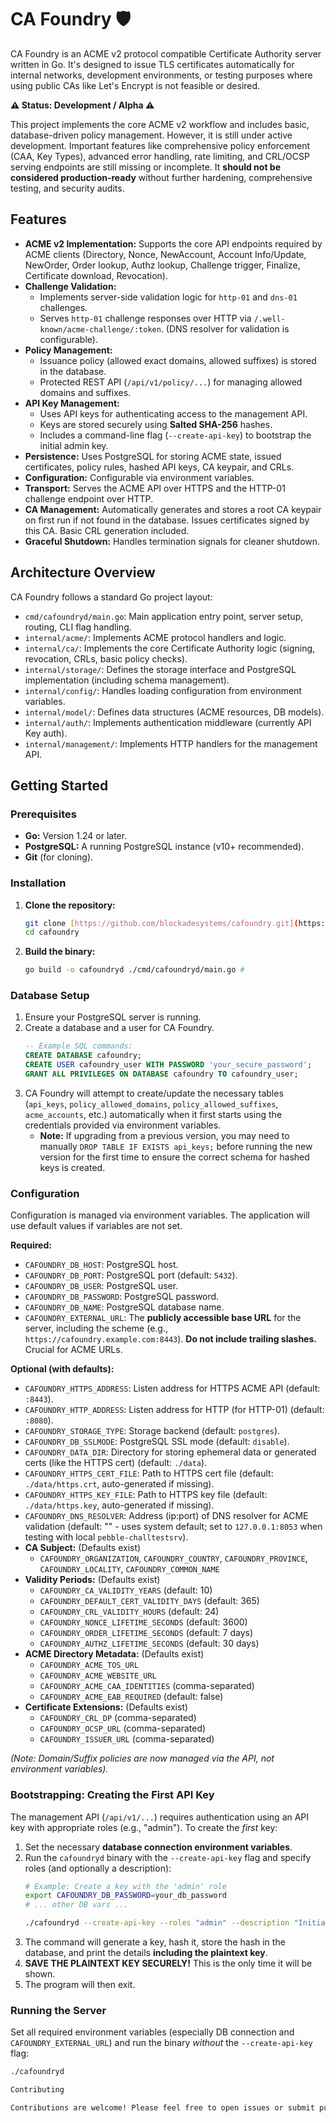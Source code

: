 # CA Foundry 🛡️

CA Foundry is an ACME v2 protocol compatible Certificate Authority server written in Go. It's designed to issue TLS certificates automatically for internal networks, development environments, or testing purposes where using public CAs like Let's Encrypt is not feasible or desired.

**⚠️ Status: Development / Alpha ⚠️**

This project implements the core ACME v2 workflow and includes basic, database-driven policy management. However, it is still under active development. Important features like comprehensive policy enforcement (CAA, Key Types), advanced error handling, rate limiting, and CRL/OCSP serving endpoints are still missing or incomplete. It **should not be considered production-ready** without further hardening, comprehensive testing, and security audits.

## Features

* **ACME v2 Implementation:** Supports the core API endpoints required by ACME clients (Directory, Nonce, NewAccount, Account Info/Update, NewOrder, Order lookup, Authz lookup, Challenge trigger, Finalize, Certificate download, Revocation).
* **Challenge Validation:**
    * Implements server-side validation logic for `http-01` and `dns-01` challenges.
    * Serves `http-01` challenge responses over HTTP via `/.well-known/acme-challenge/:token`. (DNS resolver for validation is configurable).
* **Policy Management:**
    * Issuance policy (allowed exact domains, allowed suffixes) is stored in the database.
    * Protected REST API (`/api/v1/policy/...`) for managing allowed domains and suffixes.
* **API Key Management:**
    * Uses API keys for authenticating access to the management API.
    * Keys are stored securely using **Salted SHA-256** hashes.
    * Includes a command-line flag (`--create-api-key`) to bootstrap the initial admin key.
* **Persistence:** Uses PostgreSQL for storing ACME state, issued certificates, policy rules, hashed API keys, CA keypair, and CRLs.
* **Configuration:** Configurable via environment variables.
* **Transport:** Serves the ACME API over HTTPS and the HTTP-01 challenge endpoint over HTTP.
* **CA Management:** Automatically generates and stores a root CA keypair on first run if not found in the database. Issues certificates signed by this CA. Basic CRL generation included.
* **Graceful Shutdown:** Handles termination signals for cleaner shutdown.

## Architecture Overview

CA Foundry follows a standard Go project layout:

* `cmd/cafoundryd/main.go`: Main application entry point, server setup, routing, CLI flag handling.
* `internal/acme/`: Implements ACME protocol handlers and logic.
* `internal/ca/`: Implements the core Certificate Authority logic (signing, revocation, CRLs, basic policy checks).
* `internal/storage/`: Defines the storage interface and PostgreSQL implementation (including schema management).
* `internal/config/`: Handles loading configuration from environment variables.
* `internal/model/`: Defines data structures (ACME resources, DB models).
* `internal/auth/`: Implements authentication middleware (currently API Key auth).
* `internal/management/`: Implements HTTP handlers for the management API.

## Getting Started

### Prerequisites

* **Go:** Version 1.24 or later.
* **PostgreSQL:** A running PostgreSQL instance (v10+ recommended).
* **Git** (for cloning).

### Installation

1.  **Clone the repository:**
    ```bash
    git clone [https://github.com/blockadesystems/cafoundry.git](https://github.com/blockadesystems/cafoundry.git)
    cd cafoundry
    ```
2.  **Build the binary:**
    ```bash
    go build -o cafoundryd ./cmd/cafoundryd/main.go #
    ```

### Database Setup

1.  Ensure your PostgreSQL server is running.
2.  Create a database and a user for CA Foundry.
    ```sql
    -- Example SQL commands:
    CREATE DATABASE cafoundry;
    CREATE USER cafoundry_user WITH PASSWORD 'your_secure_password';
    GRANT ALL PRIVILEGES ON DATABASE cafoundry TO cafoundry_user;
    ```
3.  CA Foundry will attempt to create/update the necessary tables (`api_keys`, `policy_allowed_domains`, `policy_allowed_suffixes`, `acme_accounts`, etc.) automatically when it first starts using the credentials provided via environment variables.
    * **Note:** If upgrading from a previous version, you may need to manually `DROP TABLE IF EXISTS api_keys;` before running the new version for the first time to ensure the correct schema for hashed keys is created.

### Configuration

Configuration is managed via environment variables. The application will use default values if variables are not set.

**Required:**

* `CAFOUNDRY_DB_HOST`: PostgreSQL host.
* `CAFOUNDRY_DB_PORT`: PostgreSQL port (default: `5432`).
* `CAFOUNDRY_DB_USER`: PostgreSQL user.
* `CAFOUNDRY_DB_PASSWORD`: PostgreSQL password.
* `CAFOUNDRY_DB_NAME`: PostgreSQL database name.
* `CAFOUNDRY_EXTERNAL_URL`: The **publicly accessible base URL** for the server, including the scheme (e.g., `https://cafoundry.example.com:8443`). **Do not include trailing slashes.** Crucial for ACME URLs.

**Optional (with defaults):**

* `CAFOUNDRY_HTTPS_ADDRESS`: Listen address for HTTPS ACME API (default: `:8443`).
* `CAFOUNDRY_HTTP_ADDRESS`: Listen address for HTTP (for HTTP-01) (default: `:8080`).
* `CAFOUNDRY_STORAGE_TYPE`: Storage backend (default: `postgres`).
* `CAFOUNDRY_DB_SSLMODE`: PostgreSQL SSL mode (default: `disable`).
* `CAFOUNDRY_DATA_DIR`: Directory for storing ephemeral data or generated certs (like the HTTPS cert) (default: `./data`).
* `CAFOUNDRY_HTTPS_CERT_FILE`: Path to HTTPS cert file (default: `./data/https.crt`, auto-generated if missing).
* `CAFOUNDRY_HTTPS_KEY_FILE`: Path to HTTPS key file (default: `./data/https.key`, auto-generated if missing).
* `CAFOUNDRY_DNS_RESOLVER`: Address (ip:port) of DNS resolver for ACME validation (default: "" - uses system default; set to `127.0.0.1:8053` when testing with local `pebble-challtestsrv`).
* **CA Subject:** (Defaults exist)
    * `CAFOUNDRY_ORGANIZATION`, `CAFOUNDRY_COUNTRY`, `CAFOUNDRY_PROVINCE`, `CAFOUNDRY_LOCALITY`, `CAFOUNDRY_COMMON_NAME`
* **Validity Periods:** (Defaults exist)
    * `CAFOUNDRY_CA_VALIDITY_YEARS` (default: 10)
    * `CAFOUNDRY_DEFAULT_CERT_VALIDITY_DAYS` (default: 365)
    * `CAFOUNDRY_CRL_VALIDITY_HOURS` (default: 24)
    * `CAFOUNDRY_NONCE_LIFETIME_SECONDS` (default: 3600)
    * `CAFOUNDRY_ORDER_LIFETIME_SECONDS` (default: 7 days)
    * `CAFOUNDRY_AUTHZ_LIFETIME_SECONDS` (default: 30 days)
* **ACME Directory Metadata:** (Defaults exist)
    * `CAFOUNDRY_ACME_TOS_URL`
    * `CAFOUNDRY_ACME_WEBSITE_URL`
    * `CAFOUNDRY_ACME_CAA_IDENTITIES` (comma-separated)
    * `CAFOUNDRY_ACME_EAB_REQUIRED` (default: false)
* **Certificate Extensions:** (Defaults exist)
    * `CAFOUNDRY_CRL_DP` (comma-separated)
    * `CAFOUNDRY_OCSP_URL` (comma-separated)
    * `CAFOUNDRY_ISSUER_URL` (comma-separated)

*(Note: Domain/Suffix policies are now managed via the API, not environment variables).*

### Bootstrapping: Creating the First API Key

The management API (`/api/v1/...`) requires authentication using an API key with appropriate roles (e.g., "admin"). To create the *first* key:

1.  Set the necessary **database connection environment variables**.
2.  Run the `cafoundryd` binary with the `--create-api-key` flag and specify roles (and optionally a description):
    ```bash
    # Example: Create a key with the 'admin' role
    export CAFOUNDRY_DB_PASSWORD=your_db_password
    # ... other DB vars ...

    ./cafoundryd --create-api-key --roles "admin" --description "Initial Admin Key"
    ```
3.  The command will generate a key, hash it, store the hash in the database, and print the details **including the plaintext key**.
4.  **SAVE THE PLAINTEXT KEY SECURELY!** This is the only time it will be shown.
5.  The program will then exit.

### Running the Server

Set all required environment variables (especially DB connection and `CAFOUNDRY_EXTERNAL_URL`) and run the binary *without* the `--create-api-key` flag:

```bash
./cafoundryd

Contributing

Contributions are welcome! Please feel free to open issues or submit pull requests.